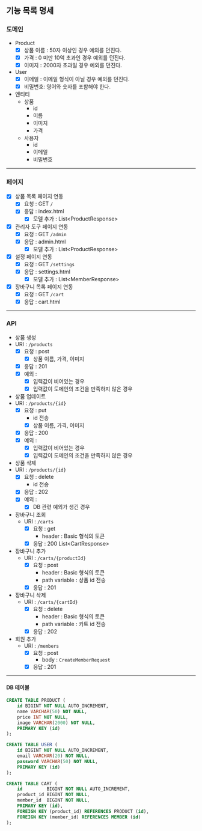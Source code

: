 ## 기능 목록 명세

### 도메인

- Product
  - [x] 상품 이름 : 50자 이상인 경우 예외를 던진다.
  - [x] 가격 : 0 미만 10억 초과인 경우 예외를 던진다.
  - [x] 이미지 : 2000자 초과일 경우 예외를 던진다.
- User
  - [x] 이메일 : 이메일 형식이 아닐 경우 예외를 던진다.
  - [x] 비밀번호: 영어와 숫자를 포함해야 한다.

- 엔티티
  - 상품
    - id
    - 이름
    - 이미지
    - 가격
  - 사용자
    - id
    - 이메일
    - 비밀번호

--- 

### 페이지 

- [x] 상품 목록 페이지 연동
  - [x] 요청 : GET `/`
  - [x] 응답 : index.html
    - [x] 모델 추가 : List\<ProductResponse>

- [x] 관리자 도구 페이지 연동
  - [x] 요청 : GET `/admin`
  - [x] 응답 : admin.html
    - [x] 모델 추가 : List\<ProductResponse>

- [x] 설정 페이지 연동
  - [x] 요청 : GET `/settings`
  - [x] 응답 : settings.html
    - [x] 모델 추가 : List\<MemberResponse>

- [x] 장바구니 목록 페이지 연동
  - [x] 요청 : GET `/cart`
  - [x] 응답 : cart.html

----
### API
  - 상품 생성
  - URI : `/products`
    - [x] 요청 : post
      - [x] 상품 이름, 가격, 이미지
    - [x] 응답 : 201
    - [x] 예외 :
      - [x] 입력값이 비어있는 경우
      - [x] 입력값이 도메인의 조건을 만족하지 않은 경우
  - 상품 업데이트
  - URI : `/products/{id}`
    - [x] 요청 : put
      - id 전송
      -  [x] 상품 이름, 가격, 이미지
    - [x] 응답 : 200
    - [x] 예외 :
      - [x] 입력값이 비어있는 경우
      - [x] 입력값이 도메인의 조건을 만족하지 않은 경우
  - 상품 삭제
  - URI : `/products/{id}`
    - [x] 요청 : delete
      - id 전송
    - [x] 응답 : 202
    - [x] 예외 :
      - [x] DB 관련 예외가 생긴 경우
  - 장바구니 조회
    - URI : `/carts`
        - [x] 요청 : get
            - header : Basic 형식의 토큰
        - [x] 응답 : 200 List\<CartResponse>
  - 장바구니 추가
    - URI : `/carts/{productId}`
      - [x] 요청 : post
        - header : Basic 형식의 토큰 
        - path variable : 상품 id 전송
      - [x] 응답 : 201
  - 장바구니 삭제
    - URI : `/carts/{cartId}`
      - [x] 요청 : delete
        - header : Basic 형식의 토큰
        - path variable : 카트 id 전송
      - [x] 응답 : 202
  - 회원 추가
    - URI : `/members`
        - [x] 요청 : post
          - body : `CreateMemberRequest`
        - [x] 응답 : 201

----
#### DB 테이블

```sql
CREATE TABLE PRODUCT (
    id BIGINT NOT NULL AUTO_INCREMENT,
    name VARCHAR(50) NOT NULL,
    price INT NOT NULL,
    image VARCHAR(2000) NOT NULL,
    PRIMARY KEY (id)
);

CREATE TABLE USER (
    id BIGINT NOT NULL AUTO_INCREMENT,
    email VARCHAR(20) NOT NULL,
    password VARCHAR(50) NOT NULL,
    PRIMARY KEY (id)
);

CREATE TABLE CART (
    id         BIGINT NOT NULL AUTO_INCREMENT,
    product_id BIGINT NOT NULL,
    member_id  BIGINT NOT NULL,
    PRIMARY KEY (id),
    FOREIGN KEY (product_id) REFERENCES PRODUCT (id),
    FOREIGN KEY (member_id) REFERENCES MEMBER (id)
);
```